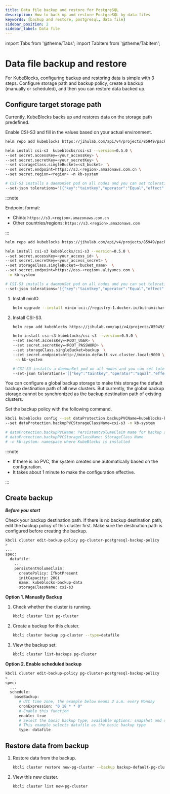 ```yaml
---
title: Data file backup and restore for PostgreSQL
description: How to back up and restore PostgreSQL by data files
keywords: [backup and restore, postgresql, data file]
sidebar_position: 2
sidebar_label: Data file
---
```


import Tabs from '@theme/Tabs';
import TabItem from '@theme/TabItem';

# Data file backup and restore

For KubeBlocks, configuring backup and restoring data is simple with 3 steps. Configure storage path and backup policy, create a backup (manually or scheduled), and then you can restore data backed up.

## Configure target storage path

Currently, KubeBlocks backs up and restores data on the storage path predefined.

<Tabs>
<TabItem value="S3" label="AWS S3" default>

Enable CSI-S3 and fill in the values based on your actual environment.

```bash
helm repo add kubeblocks https://jihulab.com/api/v4/projects/85949/packages/helm/stable

helm install csi-s3  kubeblocks/csi-s3 --version=0.5.0 \
--set secret.accessKey=<your_accessKey> \
--set secret.secretKey=<your_secretKey> \
--set storageClass.singleBucket=<s3_bucket>  \
--set secret.endpoint=https://s3.<region>.amazonaws.com.cn \
--set secret.region=<region> -n kb-system

# CSI-S3 installs a daemonSet pod on all nodes and you can set tolerations to install daemonSet pods on the specified nodes
--set-json tolerations='[{"key":"taintkey","operator":"Equal","effect":"NoSchedule","value":"taintValue"}]'
```

:::note

Endpoint format:

* China: `https://s3.<region>.amazonaws.com.cn`
* Other countries/regions: `https://s3.<region>.amazonaws.com`

:::

</TabItem>

<TabItem value="OSS" label="OSS">

```bash
helm repo add kubeblocks https://jihulab.com/api/v4/projects/85949/packages/helm/stable

helm install csi-s3 kubeblocks/csi-s3 --version=0.5.0 \
--set secret.accessKey=<your_access_id> \
--set secret.secretKey=<your_access_secret> \
--set storageClass.singleBucket=<bucket_name>  \
--set secret.endpoint=https://oss-<region>.aliyuncs.com \
 -n kb-system

# CSI-S3 installs a daemonSet pod on all nodes and you can set tolerations to install daemonSet pods on the specified nodes
--set-json tolerations='[{"key":"taintkey","operator":"Equal","effect":"NoSchedule","value":"taintValue"}]'
```

</TabItem>

<TabItem value="minIO" label="MinIO">

1. Install minIO.

   ```bash
   helm upgrade --install minio oci://registry-1.docker.io/bitnamicharts/minio --set persistence.enabled=true,persistence.storageClass=csi-hostpath-sc,persistence.size=100Gi,defaultBuckets=backup
   ```

2. Install CSI-S3.

   ```bash
   helm repo add kubeblocks https://jihulab.com/api/v4/projects/85949/packages/helm/stable

   helm install csi-s3 kubeblocks/csi-s3 --version=0.5.0 \
   --set secret.accessKey=<ROOT_USER> \
   --set secret.secretKey=<ROOT_PASSWORD> \
   --set storageClass.singleBucket=backup  \
   --set secret.endpoint=http://minio.default.svc.cluster.local:9000 \
    -n kb-system

   # CSI-S3 installs a daemonSet pod on all nodes and you can set tolerations to install daemonSet pods on the specified nodes
   --set-json tolerations='[{"key":"taintkey","operator":"Equal","effect":"NoSchedule","value":"taintValue"}]'
   ```

</TabItem>
</Tabs>

You can configure a global backup storage to make this storage the default backup destination path of all new clusters. But currently, the global backup storage cannot be synchronized as the backup destination path of existing clusters.

Set the backup policy with the following command.

```bash
kbcli kubeblocks config --set dataProtection.backupPVCName=kubeblocks-backup-data \
--set dataProtection.backupPVCStorageClassName=csi-s3 -n kb-system

# dataProtection.backupPVCName: PersistentVolumeClaim Name for backup storage
# dataProtection.backupPVCStorageClassName: StorageClass Name
# -n kb-system: namespace where KubeBlocks is installed
```

:::note

* If there is no PVC, the system creates one automatically based on the configuration.
* It takes about 1 minute to make the configuration effective.

:::

## Create backup

***Before you start***

Check your backup destination path. If there is no backup destination path, edit the backup policy of this cluster first. Make sure the destination path is configured before creating the backup.

```bash
kbcli cluster edit-backup-policy pg-cluster-postgresql-backup-policy
>
...
spec:
  datafile:
    ... 
    persistentVolumeClaim:
      createPolicy: IfNotPresent
      initCapacity: 20Gi
      name: kubeblocks-backup-data
      storageClassName: csi-s3
```

**Option 1. Manually Backup**

1. Check whether the cluster is running.

   ```bash
   kbcli cluster list pg-cluster
   ```

2. Create a backup for this cluster.

   ```bash
   kbcli cluster backup pg-cluster --type=datafile
   ```

3. View the backup set.

   ```bash
   kbcli cluster list-backups pg-cluster 
   ```

**Option 2. Enable scheduled backup**

```bash
kbcli cluster edit-backup-policy pg-cluster-postgresql-backup-policy
>
spec:
  ...
  schedule:
    baseBackup:
      # UTC time zone, the example below means 2 a.m. every Monday
      cronExpression: "0 18 * * 0"
      # Enable this function
      enable: true
      # Select the basic backup type, available options: snapshot and snapshot
      # This example selects datafile as the basic backup type
      type: datafile
```

## Restore data from backup

1. Restore data from the backup.

   ```bash
   kbcli cluster restore new-pg-cluster --backup backup-default-pg-cluster-20230418124113
   ```

2. View this new cluster.

   ```bash
   kbcli cluster list new-pg-cluster
   ```
